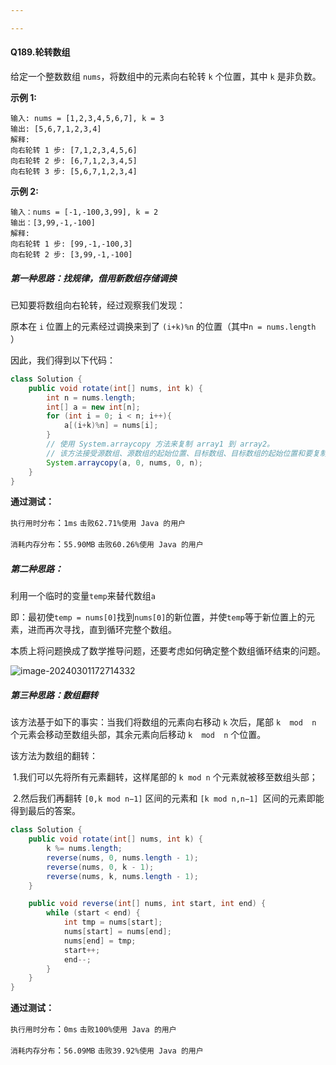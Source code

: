 ```yaml
---

---
```


#### Q189.轮转数组

给定一个整数数组 `nums`，将数组中的元素向右轮转 `k` 个位置，其中 `k` 是非负数。

**示例 1:**

```
输入: nums = [1,2,3,4,5,6,7], k = 3
输出: [5,6,7,1,2,3,4]
解释:
向右轮转 1 步: [7,1,2,3,4,5,6]
向右轮转 2 步: [6,7,1,2,3,4,5]
向右轮转 3 步: [5,6,7,1,2,3,4]
```

**示例 2:**

```
输入：nums = [-1,-100,3,99], k = 2
输出：[3,99,-1,-100]
解释: 
向右轮转 1 步: [99,-1,-100,3]
向右轮转 2 步: [3,99,-1,-100]
```

 

##### 第一种思路：找规律，借用新数组存储调换

已知要将数组向右轮转，经过观察我们发现：

原本在 `i` 位置上的元素经过调换来到了 `(i+k)%n` 的位置（其中`n = nums.length` ）

因此，我们得到以下代码：

```java
class Solution {
    public void rotate(int[] nums, int k) {
        int n = nums.length;
        int[] a = new int[n];
        for (int i = 0; i < n; i++){
            a[(i+k)%n] = nums[i];
        }
        // 使用 System.arraycopy 方法来复制 array1 到 array2。
        // 该方法接受源数组、源数组的起始位置、目标数组、目标数组的起始位置和要复制的元素数量作为参数。
        System.arraycopy(a, 0, nums, 0, n);
    }
}
```

**通过测试：**

`执行用时分布`：`1ms`				`击败62.71%使用 Java 的用户`

`消耗内存分布`：`55.90MB`	    `击败60.26%使用 Java 的用户`



##### 第二种思路：

利用一个临时的变量`temp`来替代数组`a`

即：最初使`temp = nums[0]`找到`nums[0]`的新位置，并使`temp`等于新位置上的元素，进而再次寻找，直到循环完整个数组。

本质上将问题换成了数学推导问题，还要考虑如何确定整个数组循环结束的问题。

![image-20240301172714332](E:\work\JavaWeb\LeetCode\src\LeetCode\Q189\方法二：环状替换.png)



##### 第三种思路：数组翻转

该方法基于如下的事实：当我们将数组的元素向右移动 `k` 次后，尾部 `k  mod  n` 个元素会移动至数组头部，其余元素向后移动 `k  mod  n` 个位置。

该方法为数组的翻转：

​	1.我们可以先将所有元素翻转，这样尾部的 `k mod n` 个元素就被移至数组头部；

​	2.然后我们再翻转 `[0,k mod n−1]` 区间的元素和 `[k mod n,n−1] `区间的元素即能得到最后的答案。

```java
class Solution {
    public void rotate(int[] nums, int k) {
        k %= nums.length;
        reverse(nums, 0, nums.length - 1);
        reverse(nums, 0, k - 1);
        reverse(nums, k, nums.length - 1);
    }

    public void reverse(int[] nums, int start, int end) {
        while (start < end) {
            int tmp = nums[start];
            nums[start] = nums[end];
            nums[end] = tmp;
            start++;
            end--;
        }
    }
}
```

**通过测试：**

`执行用时分布`：`0ms`				`击败100%使用 Java 的用户`

`消耗内存分布`：`56.09MB`	    `击败39.92%使用 Java 的用户`
